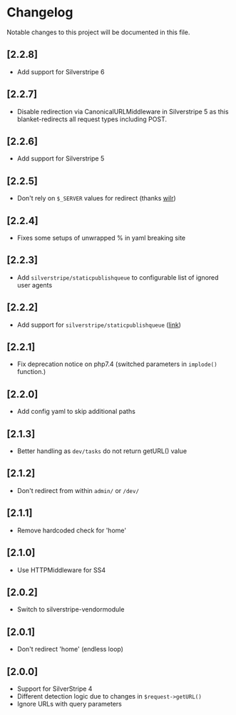 # Changelog

Notable changes to this project will be documented in this file.

## [2.2.8]

- Add support for Silverstripe 6


## [2.2.7]

- Disable redirection via CanonicalURLMiddleware in Silverstripe 5 as this blanket-redirects all request types including POST.


## [2.2.6]

- Add support for Silverstripe 5


## [2.2.5]

- Don't rely on `$_SERVER` values for redirect (thanks [wilr](https://github.com/axllent/silverstripe-trailing-slash/pull/14))


## [2.2.4]

- Fixes some setups of unwrapped % in yaml breaking site


## [2.2.3]

- Add `silverstripe/staticpublishqueue` to configurable list of ignored user agents


## [2.2.2]

- Add support for `silverstripe/staticpublishqueue` ([link](https://github.com/axllent/silverstripe-trailing-slash/pull/11))


## [2.2.1]

- Fix deprecation notice on php7.4 (switched parameters in `implode()` function.)


## [2.2.0]

- Add config yaml to skip additional paths


## [2.1.3]

- Better handling as `dev/tasks` do not return getURL() value


## [2.1.2]

- Don't redirect from within `admin/` or `/dev/`


## [2.1.1]

- Remove hardcoded check for 'home'


## [2.1.0]

- Use HTTPMiddleware for SS4


## [2.0.2]

- Switch to silverstripe-vendormodule


## [2.0.1]

- Don't redirect 'home' (endless loop)


## [2.0.0]

- Support for SilverStripe 4
- Different detection logic due to changes in `$request->getURL()`
- Ignore URLs with query parameters
